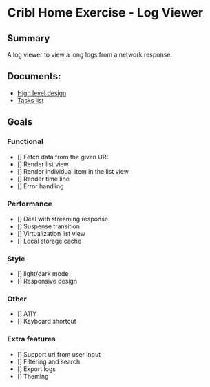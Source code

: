 # Cribl Home Exercise - Log Viewer

## Summary
A log viewer to view a long logs from a network response.

## Documents:
* [High level design](https://github.com/lix42/log-viewer/wiki/Log-Viewer-High-Level-Design)
* [Tasks list](./Tasks.md)

## Goals
### Functional
* [] Fetch data from the given URL
* [] Render list view
* [] Render individual item in the list view
* [] Render time line
* [] Error handling
### Performance
* [] Deal with streaming response
* [] Suspense transition
* [] Virtualization list view
* [] Local storage cache
### Style
* [] light/dark mode
* [] Responsive design
### Other
* [] A11Y
* [] Keyboard shortcut
### Extra features
* [] Support url from user input
* [] Filtering and search
* [] Export logs
* [] Theming